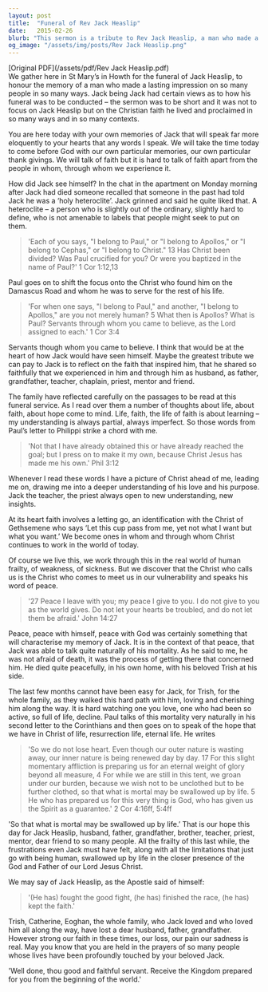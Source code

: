```yaml
---
layout: post
title:  "Funeral of Rev Jack Heaslip"
date:   2015-02-26
blurb: "This sermon is a tribute to Rev Jack Heaslip, a man who made a lasting impression on many people in various ways. It reflects on the faith that inspired him and that he shared so faithfully. The sermon also discusses the concept of faith, the journey of learning, and the hope we have in Christ of life, resurrection life, and eternal life."
og_image: "/assets/img/posts/Rev Jack Heaslip.png"
---
```

[Original PDF](/assets/pdf/Rev Jack Heaslip.pdf)    
We gather here in St Mary’s in Howth for the funeral of Jack Heaslip, to honour the memory of a man who made a lasting impression on so many people in so many ways. Jack being Jack had certain views as to how his funeral was to be conducted – the sermon was to be short and it was not to focus on Jack Heaslip but on the Christian faith he lived and proclaimed in so many ways and in so many contexts.

You are here today with your own memories of Jack that will speak far more eloquently to your hearts that any words I speak. We will take the time today to come before God with our own particular memories, our own particular thank givings. We will talk of faith but it is hard to talk of faith apart from the people in whom, through whom we experience it.

How did Jack see himself? In the chat in the apartment on Monday morning after Jack had died someone recalled that someone in the past had told Jack he was a ‘holy heteroclite’. Jack grinned and said he quite liked that. A heteroclite – a person who is slightly out of the ordinary, slightly hard to define, who is not amenable to labels that people might seek to put on them.

> 'Each of you says, "I belong to Paul," or "I belong to Apollos," or "I belong to Cephas," or "I belong to Christ." 13 Has Christ been divided? Was Paul crucified for you? Or were you baptized in the name of Paul?'
1 Cor 1:12,13

Paul goes on to shift the focus onto the Christ who found him on the Damascus Road and whom he was to serve for the rest of his life.

> 'For when one says, "I belong to Paul," and another, "I belong to Apollos," are you not merely human? 5 What then is Apollos? What is Paul? Servants through whom you came to believe, as the Lord assigned to each.' 1 Cor 3:4

Servants though whom you came to believe. I think that would be at the heart of how Jack would have seen himself. Maybe the greatest tribute we can pay to Jack is to reflect on the faith that inspired him, that he shared so faithfully that we experienced in him and through him as husband, as father, grandfather, teacher, chaplain, priest, mentor and friend.

The family have reflected carefully on the passages to be read at this funeral service. As I read over them a number of thoughts about life, about faith, about hope come to mind. Life, faith, the life of faith is about learning – my understanding is always partial, always imperfect. So those words from Paul’s letter to Philippi strike a chord with me.

> 'Not that I have already obtained this or have already reached the goal; but I press on to make it my own, because Christ Jesus has made me his own.' Phil 3:12

Whenever I read these words I have a picture of Christ ahead of me, leading me on, drawing me into a deeper understanding of his love and his purpose. Jack the teacher, the priest always open to new understanding, new insights.

At its heart faith involves a letting go, an identification with the Christ of Gethsemene who says ‘Let this cup pass from me, yet not what I want but what you want.’ We become ones in whom and through whom Christ continues to work in the world of today.

Of course we live this, we work through this in the real world of human frailty, of weakness, of sickness. But we discover that the Christ who calls us is the Christ who comes to meet us in our vulnerability and speaks his word of peace.

> '27 Peace I leave with you; my peace I give to you. I do not give to you as the world gives. Do not let your hearts be troubled, and do not let them be afraid.' John 14:27

Peace, peace with himself, peace with God was certainly something that will characterise my memory of Jack. It is in the context of that peace, that Jack was able to talk quite naturally of his mortality. As he said to me, he was not afraid of death, it was the process of getting there that concerned him. He died quite peacefully, in his own home, with his beloved Trish at his side.

The last few months cannot have been easy for Jack, for Trish, for the whole family, as they walked this hard path with him, loving and cherishing him along the way. It is hard watching one you love, one who had been so active, so full of life, decline. Paul talks of this mortality very naturally in his second letter to the Corinthians and then goes on to speak of the hope that we have in Christ of life, resurrection life, eternal life. He writes

> 'So we do not lose heart. Even though our outer nature is wasting away, our inner nature is being renewed day by day. 17 For this slight momentary affliction is preparing us for an eternal weight of glory beyond all measure, 4 For while we are still in this tent, we groan under our burden, because we wish not to be unclothed but to be further clothed, so that what is mortal may be swallowed up by life. 5 He who has prepared us for this very thing is God, who has given us the Spirit as a guarantee.' 2 Cor 4:16ff, 5:4ff

'So that what is mortal may be swallowed up by life.’ That is our hope this day for Jack Heaslip, husband, father, grandfather, brother, teacher, priest, mentor, dear friend to so many people. All the frailty of this last while, the frustrations even Jack must have felt, along with all the limitations that just go with being human, swallowed up by life in the closer presence of the God and Father of our Lord Jesus Christ.

We may say of Jack Heaslip, as the Apostle said of himself:

> '(He has) fought the good fight, (he has) finished the race, (he has) kept the faith.'

Trish, Catherine, Eoghan, the whole family, who Jack loved and who loved him all along the way, have lost a dear husband, father, grandfather. However strong our faith in these times, our loss, our pain our sadness is real. May you know that you are held in the prayers of so many people whose lives have been profoundly touched by your beloved Jack.

'Well done, thou good and faithful servant. Receive the Kingdom prepared for you from the beginning of the world.'
